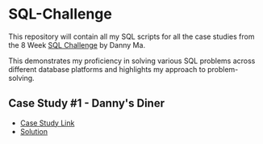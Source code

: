 # SQL-Challenge

This repository will contain all my SQL scripts for all the case studies from the 8 Week [SQL Challenge](https://8weeksqlchallenge.com) by Danny Ma.

This demonstrates my proficiency in solving various SQL problems across different database platforms and highlights my approach to problem-solving.
<br>

## Case Study #1 - Danny's Diner

* [Case Study Link](https://8weeksqlchallenge.com/case-study-1/)
* [Solution](01-DannysDiner/README.md)

